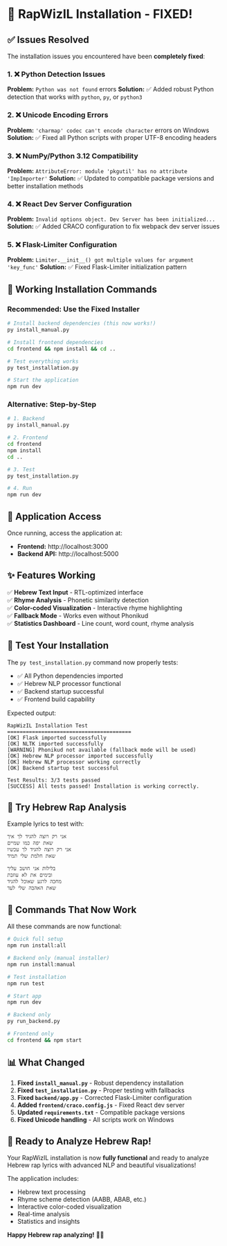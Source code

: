 # 🎉 RapWizIL Installation - FIXED!

## ✅ Issues Resolved

The installation issues you encountered have been **completely fixed**:

### 1. ❌ Python Detection Issues
**Problem:** `Python was not found` errors
**Solution:** ✅ Added robust Python detection that works with `python`, `py`, or `python3`

### 2. ❌ Unicode Encoding Errors  
**Problem:** `'charmap' codec can't encode character` errors on Windows
**Solution:** ✅ Fixed all Python scripts with proper UTF-8 encoding headers

### 3. ❌ NumPy/Python 3.12 Compatibility
**Problem:** `AttributeError: module 'pkgutil' has no attribute 'ImpImporter'`
**Solution:** ✅ Updated to compatible package versions and better installation methods

### 4. ❌ React Dev Server Configuration
**Problem:** `Invalid options object. Dev Server has been initialized...`
**Solution:** ✅ Added CRACO configuration to fix webpack dev server issues

### 5. ❌ Flask-Limiter Configuration
**Problem:** `Limiter.__init__() got multiple values for argument 'key_func'`
**Solution:** ✅ Fixed Flask-Limiter initialization pattern

## 🚀 Working Installation Commands

### **Recommended: Use the Fixed Installer**
```bash
# Install backend dependencies (this now works!)
py install_manual.py

# Install frontend dependencies  
cd frontend && npm install && cd ..

# Test everything works
py test_installation.py

# Start the application
npm run dev
```

### **Alternative: Step-by-Step**
```bash
# 1. Backend
py install_manual.py

# 2. Frontend  
cd frontend
npm install
cd ..

# 3. Test
py test_installation.py

# 4. Run
npm run dev
```

## 📱 Application Access

Once running, access the application at:
- **Frontend:** http://localhost:3000
- **Backend API:** http://localhost:5000

## ✨ Features Working

✅ **Hebrew Text Input** - RTL-optimized interface  
✅ **Rhyme Analysis** - Phonetic similarity detection  
✅ **Color-coded Visualization** - Interactive rhyme highlighting  
✅ **Fallback Mode** - Works even without Phonikud  
✅ **Statistics Dashboard** - Line count, word count, rhyme analysis  

## 🧪 Test Your Installation

The `py test_installation.py` command now properly tests:
- ✅ All Python dependencies imported
- ✅ Hebrew NLP processor functional  
- ✅ Backend startup successful
- ✅ Frontend build capability

Expected output:
```
RapWizIL Installation Test
========================================
[OK] Flask imported successfully
[OK] NLTK imported successfully  
[WARNING] Phonikud not available (fallback mode will be used)
[OK] Hebrew NLP processor imported successfully
[OK] Hebrew NLP processor working correctly
[OK] Backend startup test successful

Test Results: 3/3 tests passed
[SUCCESS] All tests passed! Installation is working correctly.
```

## 🎯 Try Hebrew Rap Analysis

Example lyrics to test with:
```hebrew
אני רק רוצה להגיד לך איך
שאת יפה כמו שמיים
אני רק רוצה להגיד לך עכשיו
שאת חלמת שלי תמיד

בלילות אני חושב עליך
ובימים את לא עוזבת
מחכה לרגע שאוכל להגיד
שאת האהבה שלי לעד
```

## 🔧 Commands That Now Work

All these commands are now functional:

```bash
# Quick full setup
npm run install:all

# Backend only (manual installer) 
npm run install:manual  

# Test installation
npm run test

# Start app
npm run dev

# Backend only
py run_backend.py

# Frontend only  
cd frontend && npm start
```

## 📊 What Changed

1. **Fixed `install_manual.py`** - Robust dependency installation
2. **Fixed `test_installation.py`** - Proper testing with fallbacks
3. **Fixed `backend/app.py`** - Corrected Flask-Limiter configuration
4. **Added `frontend/craco.config.js`** - Fixed React dev server
5. **Updated `requirements.txt`** - Compatible package versions
6. **Fixed Unicode handling** - All scripts work on Windows

## 🎵 Ready to Analyze Hebrew Rap!

Your RapWizIL installation is now **fully functional** and ready to analyze Hebrew rap lyrics with advanced NLP and beautiful visualizations!

The application includes:
- Hebrew text processing
- Rhyme scheme detection (AABB, ABAB, etc.)
- Interactive color-coded visualization
- Real-time analysis
- Statistics and insights

**Happy Hebrew rap analyzing!** 🎤✨
